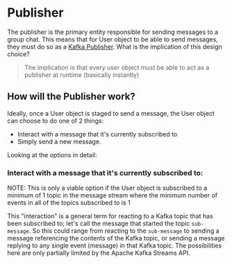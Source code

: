 # Publisher
The publisher is the primary entity responsible for sending messages to a group chat. This means that for User object to be able to send messages, they must do so as a [Kafka Publisher](https://kafka-python.readthedocs.io/en/master/#kafkaproducer). What is the implication of this design choice? 

> The implication is that every user object must be able to act as a publisher at runtime (basically instantly)

## How will the Publisher work?
Ideally, once a User object is staged to send a  message, the User object can choose to do one of 2 things:
- Interact with a message that it's currently subscribed to
- Simply send a new message.

Looking at the options in detail:
### Interact with a message that it's currently subscribed to:

NOTE: This is only a viable option if the User object is subscribed to a minimum of 1 topic in the message stream where the minimum number of events in all of the topics subscribed to is 1 

This "interaction" is a general term for reacting to a Kafka topic that has been subscribed to; let's call the message that started the topic `sub-message`. So this could range from reacting to the `sub-message` to sending a message referencing the contents of the Kafka topic, or sending a message replying to any single event (message) in that Kafka topic. The possibilities here are only partially limited by the Apache Kafka Streams API.